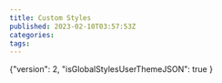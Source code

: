 ```yaml
---
title: Custom Styles
published: 2023-02-10T03:57:53Z
categories: 
tags: 
---
```


{"version": 2, "isGlobalStylesUserThemeJSON": true }

